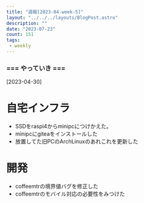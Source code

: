 ```yaml
---
title: "週報[2023-04-week-5]"
layout: "../../../layouts/BlogPost.astro"
description: ""
date: "2023-07-23"
count: 151
tags:
 - weekly
---
```





### === やっていき ===

[2023-04-30]

# 自宅インフラ

* SSDをraspi4からminipcにつけかえた。
* minipcにgiteaをインストールした
* 放置してた旧PCのArchLinuxのあれこれを更新した

# 開発

* coffeemtrの境界値バグを修正した
* coffeemtrのモバイル対応の必要性をみつけた
